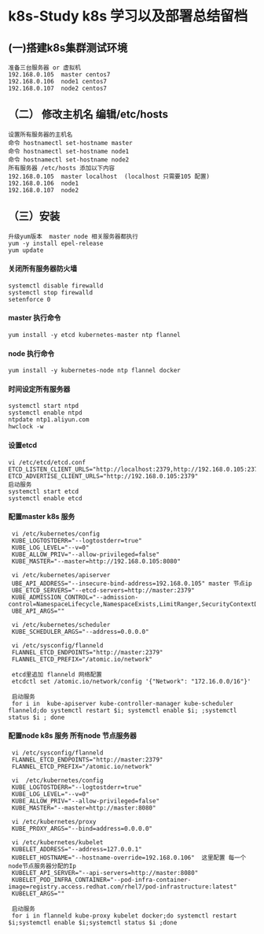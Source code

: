 # k8s-Study k8s 学习以及部署总结留档
## (一)搭建k8s集群测试环境   
    准备三台服务器 or 虚拟机  
    192.168.0.105  master centos7    
    192.168.0.106  node1 centos7    
    192.168.0.107  node2 centos7  
 
## （二） 修改主机名 编辑/etc/hosts 
    设置所有服务器的主机名  
    命令 hostnamectl set-hostname master   
    命令 hostnamectl set-hostname node1   
    命令 hostnamectl set-hostname node2  
    所有服务器 /etc/hosts 添加以下内容  
    192.168.0.105  master localhost  (localhost 只需要105 配置) 
    192.168.0.106  node1 
    192.168.0.107  node2  

## （三）安装  
    升级yum版本  master node 相关服务器都执行  
    yum -y install epel-release  
    yum update  
    
#### 关闭所有服务器防火墙  
    systemctl disable firewalld  
    systemctl stop firewalld  
    setenforce 0  
#### master 执行命令  
    yum install -y etcd kubernetes-master ntp flannel  
#### node 执行命令  
    yum install -y kubernetes-node ntp flannel docker  
#### 时间设定所有服务器  
    systemctl start ntpd  
    systemctl enable ntpd  
    ntpdate ntp1.aliyun.com  
    hwclock -w  
#### 设置etcd  
    vi /etc/etcd/etcd.conf  
    ETCD_LISTEN_CLIENT_URLS="http://localhost:2379,http://192.168.0.105:2379"  
    ETCD_ADVERTISE_CLIENT_URLS="http://192.168.0.105:2379"  
    启动服务  
    systemctl start etcd  
    systemctl enable etcd  
#### 配置master k8s 服务
     vi /etc/kubernetes/config  
     KUBE_LOGTOSTDERR="--logtostderr=true"  
     KUBE_LOG_LEVEL="--v=0"  
     KUBE_ALLOW_PRIV="--allow-privileged=false"  
     KUBE_MASTER="--master=http://192.168.0.105:8080"  
     
     vi /etc/kubernetes/apiserver  
     UBE_API_ADDRESS="--insecure-bind-address=192.168.0.105" master 节点ip  
     UBE_ETCD_SERVERS="--etcd-servers=http://master:2379"  
     KUBE_ADMISSION_CONTROL="--admission-control=NamespaceLifecycle,NamespaceExists,LimitRanger,SecurityContextDeny,ServiceAccount,ResourceQuota"  
     UBE_API_ARGS=""  
     
     vi /etc/kubernetes/scheduler  
     KUBE_SCHEDULER_ARGS="--address=0.0.0.0" 
     
     vi /etc/sysconfig/flanneld  
     FLANNEL_ETCD_ENDPOINTS="http://master:2379"  
     FLANNEL_ETCD_PREFIX="/atomic.io/network"  
     
     etcd里追加 flanneld 网络配置  
     etcdctl set /atomic.io/network/config '{"Network": "172.16.0.0/16"}'
     
     启动服务   
     for i in  kube-apiserver kube-controller-manager kube-scheduler flanneld;do systemctl restart $i; systemctl enable $i; ;systemctl status $i ; done

     
#### 配置node k8s 服务 所有node 节点服务器
     vi /etc/sysconfig/flanneld   
     FLANNEL_ETCD_ENDPOINTS="http://master:2379"  
     FLANNEL_ETCD_PREFIX="/atomic.io/network"  
     
     vi  /etc/kubernetes/config 
     KUBE_LOGTOSTDERR="--logtostderr=true"  
     KUBE_LOG_LEVEL="--v=0"  
     KUBE_ALLOW_PRIV="--allow-privileged=false"  
     KUBE_MASTER="--master=http://master:8080"  
     
     vi /etc/kubernetes/proxy  
     KUBE_PROXY_ARGS="--bind=address=0.0.0.0"  
     
     vi /etc/kubernetes/kubelet  
     KUBELET_ADDRESS="--address=127.0.0.1"
     KUBELET_HOSTNAME="--hostname-override=192.168.0.106"  这里配置 每一个node节点服务器分配的Ip  
     KUBELET_API_SERVER="--api-servers=http://master:8080"
     KUBELET_POD_INFRA_CONTAINER="--pod-infra-container-image=registry.access.redhat.com/rhel7/pod-infrastructure:latest"
     KUBELET_ARGS=""  
     
     启动服务
     for i in flanneld kube-proxy kubelet docker;do systemctl restart $i;systemctl enable $i;systemctl status $i ;done  